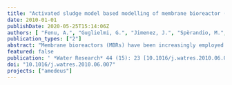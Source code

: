 ```yaml
---
title: "Activated sludge model based modelling of membrane bioreactor (MBR) processes: A critical review with special regard to MBR specifities"
date: 2010-01-01
publishDate: 2020-05-25T15:14:06Z
authors: [ "Fenu, A.", "Guglielmi, G.", "Jimenez, J.", "Spèrandio, M.", "Saroj, D.", "Lesjean, B.", "Brepols, C.", "Thoeye, C.", "Nopens, I." ]
publication_types: ["2"]
abstract: "Membrane bioreactors (MBRs) have been increasingly employed for municipal and industrial wastewater treatment in the last decade. The efforts for modelling of such wastewater treatment systems have always targeted either the biological processes (treatment quality target) as well as the various aspects of engineering (cost effective design and operation). The development of Activated Sludge Models (ASM) was an important evolution in the modelling of Conventional Activated Sludge (CAS) processes and their use is now very well established. However, although they were initially developed to describe CAS processes, they have simply been transferred and applied to MBR processes. Recent studies on MBR biological processes have reported several crucial specificities: medium to very high sludge retention times, high mixed liquor concentration, accumulation of soluble microbial products (SMP) rejected by the membrane filtration step, and high aeration rates for scouring purposes. These aspects raise the question as to what extent the ASM framework is applicable to MBR processes. Several studies highlighting some of the aforementioned issues are scattered through the literature. Hence, through a concise and structured overview of the past developments and current state-of-the-art in biological modelling of MBR, this review explores ASMebased modelling applied to MBR processes. The work aims to synthesize previous studies and differentiates between unmodified and modified applications of ASM to MBR. Particular emphasis is placed on influent fractionation, biokinetics, and soluble microbial products (SMPs)/exo-polymeric substances (EPS) modelling"
featured: false
publication: ' *Water Research* 44 (15): 23 [10.1016/j.watres.2010.06.007](https://doi.org/10.1016/j.watres.2010.06.007)'
doi: "10.1016/j.watres.2010.06.007"
projects: ["amedeus"]
---
```


